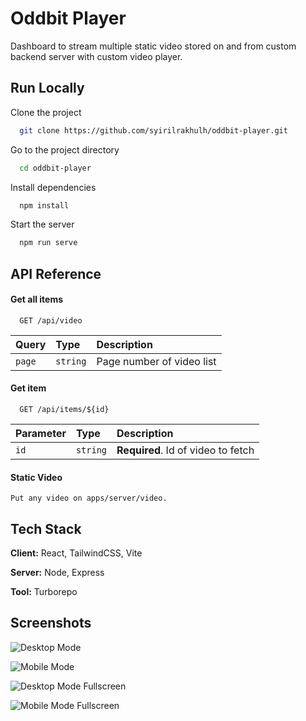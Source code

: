 # Oddbit Player

Dashboard to stream multiple static video stored on and from custom backend server with custom video player.

## Run Locally

Clone the project

```bash
  git clone https://github.com/syirilrakhulh/oddbit-player.git
```

Go to the project directory

```bash
  cd oddbit-player
```

Install dependencies

```bash
  npm install
```

Start the server

```bash
  npm run serve
```

## API Reference

#### Get all items

```http
  GET /api/video
```

| Query  | Type     | Description               |
| :----- | :------- | :------------------------ |
| `page` | `string` | Page number of video list |

#### Get item

```http
  GET /api/items/${id}
```

| Parameter | Type     | Description                        |
| :-------- | :------- | :--------------------------------- |
| `id`      | `string` | **Required**. Id of video to fetch |

#### Static Video

```
Put any video on apps/server/video.
```

## Tech Stack

**Client:** React, TailwindCSS, Vite

**Server:** Node, Express

**Tool:** Turborepo

## Screenshots

![Desktop Mode](https://drive.google.com/file/d/1EWNzBHFBzazMeeo36j53rB8ijLZqkrQ0/view?usp=sharing)

![Mobile Mode](https://drive.google.com/file/d/1EFPnXBa0nO56iyGBRldxM4cS6NLTR9fS/view?usp=sharing)

![Desktop Mode Fullscreen](https://drive.google.com/file/d/1fFKs96pUKL-0zqFt4l15yBeve9cXyjPg/view?usp=sharing)

![Mobile Mode Fullscreen](https://drive.google.com/file/d/1DBTG6gKO-5uUYsNnHVPlymauSKIBATUR/view?usp=sharing)
